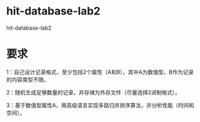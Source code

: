 # hit-database-lab2
 hit-database-lab2



# 要求

1：自己设计记录格式，至少包括2个属性（A和B），其中A为数值型，B作为记录的内容类型不限。

2：随机生成足够数量的记录，并存储为外存文件（尽量选择2进制格式）。

3：基于数值型属性A，用高级语言实现多路归并排序算法，并分析性能（时间和空间）。
